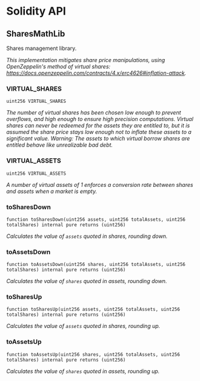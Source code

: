 # Solidity API

## SharesMathLib

Shares management library.

_This implementation mitigates share price manipulations, using OpenZeppelin's method of virtual shares:
https://docs.openzeppelin.com/contracts/4.x/erc4626#inflation-attack._

### VIRTUAL_SHARES

```solidity
uint256 VIRTUAL_SHARES
```

_The number of virtual shares has been chosen low enough to prevent overflows, and high enough to ensure
high precision computations.
Virtual shares can never be redeemed for the assets they are entitled to, but it is assumed the share price
stays low enough not to inflate these assets to a significant value.
Warning: The assets to which virtual borrow shares are entitled behave like unrealizable bad debt._

### VIRTUAL_ASSETS

```solidity
uint256 VIRTUAL_ASSETS
```

_A number of virtual assets of 1 enforces a conversion rate between shares and assets when a market is
empty._

### toSharesDown

```solidity
function toSharesDown(uint256 assets, uint256 totalAssets, uint256 totalShares) internal pure returns (uint256)
```

_Calculates the value of `assets` quoted in shares, rounding down._

### toAssetsDown

```solidity
function toAssetsDown(uint256 shares, uint256 totalAssets, uint256 totalShares) internal pure returns (uint256)
```

_Calculates the value of `shares` quoted in assets, rounding down._

### toSharesUp

```solidity
function toSharesUp(uint256 assets, uint256 totalAssets, uint256 totalShares) internal pure returns (uint256)
```

_Calculates the value of `assets` quoted in shares, rounding up._

### toAssetsUp

```solidity
function toAssetsUp(uint256 shares, uint256 totalAssets, uint256 totalShares) internal pure returns (uint256)
```

_Calculates the value of `shares` quoted in assets, rounding up._

